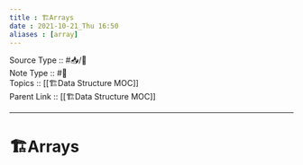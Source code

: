 ```yaml
---
title : 🏗Arrays
date : 2021-10-21_Thu 16:50
aliases : [array]
---
```

Source Type :: #📥/📄 <br>
Note Type :: #📝 <br>
Topics :: [[🏗Data Structure MOC]]<br>
Parent Link :: [[🏗Data Structure MOC]]<br>

---
# 🏗Arrays